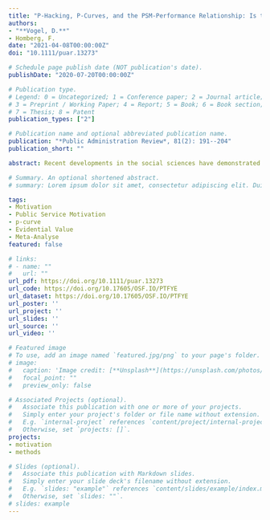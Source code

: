 ```yaml
---
title: "P-Hacking, P-Curves, and the PSM-Performance Relationship: Is there evidential value?"
authors:
- "**Vogel, D.**"
- Homberg, F.
date: "2021-04-08T00:00:00Z"
doi: "10.1111/puar.13273"

# Schedule page publish date (NOT publication's date).
publishDate: "2020-07-20T00:00:00Z"

# Publication type.
# Legend: 0 = Uncategorized; 1 = Conference paper; 2 = Journal article;
# 3 = Preprint / Working Paper; 4 = Report; 5 = Book; 6 = Book section;
# 7 = Thesis; 8 = Patent
publication_types: ["2"]

# Publication name and optional abbreviated publication name.
publication: "*Public Administration Review*, 81(2): 191--204"
publication_short: ""

abstract: Recent developments in the social sciences have demonstrated that we cannot uncritically aggregate the published research on a particular effect to conclude about its presence or absence. Instead, questionable research practices such as p-hacking (conducting additional analyses or collecting new data to obtain significant results) and selective publication of significant results can produce a body of published research that misleads readers even if it contains many significant results. It is, therefore, necessary to assess the evidential value of the research on a certain effect, i.e., one must rule out that it is the result of questionable research practices. We introduce the p-curve method to public administration research and apply it to the research on the relationship between public service motivation (PSM) and individual performance, in order to demonstrate how the evidential value of a body of published research can be assessed. We find that this particular literature contains evidential value.

# Summary. An optional shortened abstract.
# summary: Lorem ipsum dolor sit amet, consectetur adipiscing elit. Duis posuere tellus ac convallis placerat. Proin tincidunt magna sed ex sollicitudin condimentum.

tags:
- Motivation
- Public Service Motivation
- p-curve
- Evidential Value
- Meta-Analyse
featured: false

# links:
# - name: ""
#   url: ""
url_pdf: https://doi.org/10.1111/puar.13273
url_code: https://doi.org/10.17605/OSF.IO/PTFYE
url_dataset: https://doi.org/10.17605/OSF.IO/PTFYE
url_poster: ''
url_project: ''
url_slides: ''
url_source: ''
url_video: ''

# Featured image
# To use, add an image named `featured.jpg/png` to your page's folder. 
# image:
#   caption: 'Image credit: [**Unsplash**](https://unsplash.com/photos/jdD8gXaTZsc)'
#   focal_point: ""
#   preview_only: false

# Associated Projects (optional).
#   Associate this publication with one or more of your projects.
#   Simply enter your project's folder or file name without extension.
#   E.g. `internal-project` references `content/project/internal-project/index.md`.
#   Otherwise, set `projects: []`.
projects:
- motivation
- methods

# Slides (optional).
#   Associate this publication with Markdown slides.
#   Simply enter your slide deck's filename without extension.
#   E.g. `slides: "example"` references `content/slides/example/index.md`.
#   Otherwise, set `slides: ""`.
# slides: example
---
```


